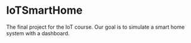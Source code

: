 # IoTSmartHome
The final project for the IoT course. Our goal is to simulate a smart home system with a dashboard.
